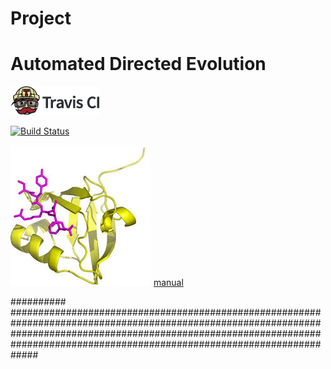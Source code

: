 # Project
# Automated Directed Evolution


[![Travis CI logo](TravisCI.png)](https://travis-ci.org)

[![Build Status](https://travis-ci.org/madhurya333/Project.svg?branch=master)](https://travis-ci.org/madhurya333/Project)

![logo](pdz.jpeg)
[manual](Ex16_Amaury_Madhurya_250118.pptx)


##########
#####################################################################################################################################################################################################################################